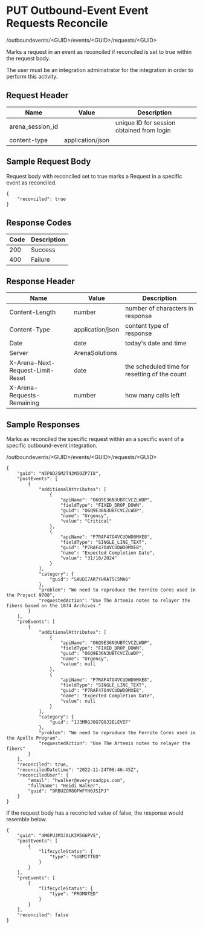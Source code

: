 # PUT Outbound-Event Event Requests Reconcile


/outboundevents/&lt;GUID&gt;/events/&lt;GUID&gt;/requests/&lt;GUID&gt;

Marks a request in an event as reconciled if reconciled is set to true within the request body.

The user must be an integration administrator for the integration in order to perform this activity.

## Request Header

| Name<br> | Value<br> | Description<br> |
|  --- |  --- |  --- | 
| arena_session_id<br> |   | unique ID for session obtained from login<br> |
| content\-type<br> | application/json<br> |   |

## Sample Request Body
Request body with reconciled set to true marks a Request in a specific event as reconciled.

```
{
    "reconciled": true
}
```
## Response Codes

| Code<br> | Description<br> |
|  --- |  --- | 
| 200<br> | Success<br> |
| 400<br> | Failure<br> |

## Response Header

| Name<br> | Value<br> | Description<br> |
|  --- |  --- |  --- | 
| Content\-Length<br> | number<br> | number of characters in response<br> |
| Content\-Type<br> | application/json<br> | content type of response<br> |
| Date<br> | date<br> | today's date and time<br> |
| Server<br> | ArenaSolutions<br> |   |
| X\-Arena\-Next\-Request\-Limit\-Reset<br> | date<br> | the scheduled time for resetting of the count<br> |
| X\-Arena\-Requests\-Remaining<br> | number<br> | how many calls left<br> |

## Sample Responses
Marks as reconciled the specific request within an a specific event of a specific outbound\-event integration.



/outboundevents/&lt;GUID&gt;/events/&lt;GUID&gt;/requests/&lt;GUID&gt;

```
{
    "guid": "N5P8D25M2T43M5OZP7I8",
    "postEvents": [
        {
            "additionalAttributes": [
                {
                    "apiName": "O6Q9E36N3UBTCVCZLWDP",
                    "fieldType": "FIXED_DROP_DOWN",
                    "guid": "O6Q9E36N3UBTCVCZLWDP",
                    "name": "Urgency",
                    "value": "Critical"
                },
                {
                    "apiName": "P7RAF47O4VCUDWD0MXE8",
                    "fieldType": "SINGLE_LINE_TEXT",
                    "guid": "P7RAF47O4VCUDWD0MXE8",
                    "name": "Expected Completion Date",
                    "value": "31/10/2024"
                }
            ],
            "category": {
                "guid": "SAUDI7AR7YHRAT5C5MA6"
            },
            "problem": "We need to reproduce the Ferrite Cores used in the Project 9708",
            "requestedAction": "Use The Artemis notes to relayer the fibers based on the 1874 Archives."
        }
    ],
    "preEvents": [
        {
            "additionalAttributes": [
                {
                    "apiName": "O6Q9E36N3UBTCVCZLWDP",
                    "fieldType": "FIXED_DROP_DOWN",
                    "guid": "O6Q9E36N3UBTCVCZLWDP",
                    "name": "Urgency",
                    "value": null
                },
                {
                    "apiName": "P7RAF47O4VCUDWD0MXE8",
                    "fieldType": "SINGLE_LINE_TEXT",
                    "guid": "P7RAF47O4VCUDWD0MXE8",
                    "name": "Expected Completion Date",
                    "value": null
                }
            ],
            "category": {
                "guid": "1J3MRGJ0G7Q0J2ELEVIF"
            },
            "problem": "We need to reproduce the Ferrite Cores used in the Apollo Program",
            "requestedAction": "Use The Artemis notes to relayer the fibers"
        }
    ],
    "reconciled": true,
    "reconciledDatetime": "2022-11-24T08:46:45Z",
    "reconciledUser": {
        "email": "hwalker@everyroadgps.com",
        "fullName": "Heidi Walker",
        "guid": "9RBUZOR8OFWFYH0JSIPJ"
    }
}
```
If the request body has a reconciled value of false, the response would resemble below.

```
{
    "guid": "4M6PUJM3JALK3M5G6PVS",
    "postEvents": [
        {
            "lifecycleStatus": {
                "type": "SUBMITTED"
            }
        }
    ],
    "preEvents": [
        {
            "lifecycleStatus": {
                "type": "PROMOTED"
            }
        }
    ],
    "reconciled": false
}
```

